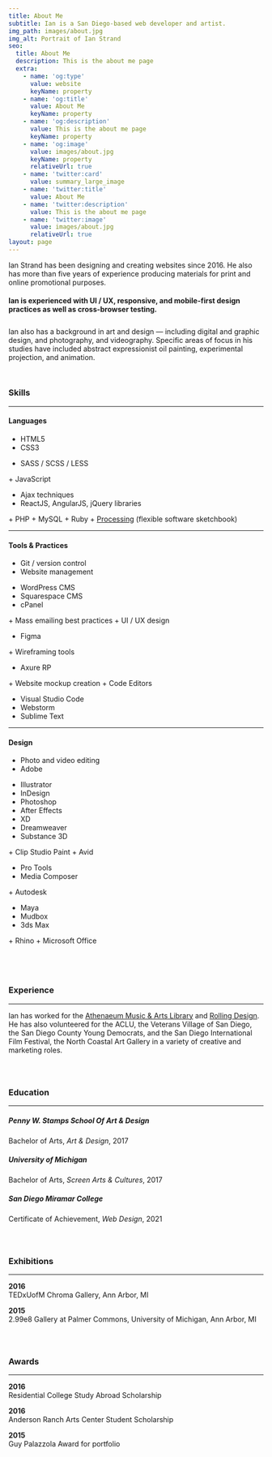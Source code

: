 ```yaml
---
title: About Me
subtitle: Ian is a San Diego-based web developer and artist.
img_path: images/about.jpg
img_alt: Portrait of Ian Strand
seo:
  title: About Me
  description: This is the about me page
  extra:
    - name: 'og:type'
      value: website
      keyName: property
    - name: 'og:title'
      value: About Me
      keyName: property
    - name: 'og:description'
      value: This is the about me page
      keyName: property
    - name: 'og:image'
      value: images/about.jpg
      keyName: property
      relativeUrl: true
    - name: 'twitter:card'
      value: summary_large_image
    - name: 'twitter:title'
      value: About Me
    - name: 'twitter:description'
      value: This is the about me page
    - name: 'twitter:image'
      value: images/about.jpg
      relativeUrl: true
layout: page
---
```


<div style="padding-bottom:0.5em;" markdown='1'>

Ian Strand has been designing and creating websites since 2016. He also has more than five years of experience producing materials for print and online promotional purposes.

#### Ian is experienced with UI / UX, responsive, and mobile-first design practices as well as cross-browser testing. 

<div style="padding-top:0.6em; padding-bottom:1.5em;" markdown='1'>
Ian also has a background in art and design &mdash; including digital and graphic design, and photography, and videography. Specific areas of focus in his studies have included abstract expressionist oil painting, experimental projection, and animation. 
</div>

</div>

### Skills

<hr />

#### Languages

<div class="two-col" markdown='1'>

+ HTML5
+ CSS3
<ul>
  <li>SASS / SCSS / LESS</li>
</ul>
+ JavaScript
  <ul>
    <li>Ajax techniques</li>
    <li>ReactJS, AngularJS, jQuery libraries</li>
  </ul>
+ PHP
+ MySQL
+ Ruby
+ <a href="https://processing.org/" target="_blank">Processing</a> (flexible software sketchbook)

</div>

<hr />

#### Tools & Practices

<div class="two-col" markdown='1'>

+ Git / version control
+ Website management
<ul>
  <li>WordPress CMS</li>
  <li>Squarespace CMS</li>
  <li>cPanel</li>
</ul>
+ Mass emailing best practices
+ UI / UX design
<ul>
  <li>Figma</li>
</ul>
+ Wireframing tools
<ul>
  <li>Axure RP</li>
</ul>
+ Website mockup creation
+ Code Editors
<ul>
  <li>Visual Studio Code</li>
  <li>Webstorm</li>
  <li>Sublime Text</li>
</ul>
</div>

<hr />

#### Design

<div class="two-col" markdown='1'>

+ Photo and video editing
+ Adobe
<ul>
  <li>Illustrator</li>
  <li>InDesign</li>
  <li>Photoshop</li>
  <li>After Effects</li>
  <li>XD</li>
  <li>Dreamweaver</li>
  <li>Substance 3D</li>
</ul>
+ Clip Studio Paint
+ Avid
<ul>
  <li>Pro Tools</li>
  <li>Media Composer</li>
</ul>
+ Autodesk
<ul>
  <li>Maya</li>
  <li>Mudbox</li>
  <li>3ds Max</li>
</ul>
+ Rhino
+ Microsoft Office

</div>

<div style="padding-top:4em;" markdown='1'>

### Experience

<hr />

Ian has worked for the <a href="https://www.ljathenaeum.org/" target="_blank">Athenaeum Music & Arts Library</a> and <a href="https://www.facebook.com/Rollingifts/" target="_blank">Rolling Design</a>. He has also volunteered for the ACLU, the Veterans Village of San Diego, the San Diego County Young Democrats, and the San Diego International Film Festival, the North Coastal Art Gallery in a variety of creative and marketing roles.

</div>

<div style="padding-top:2em;" markdown='1'>

### Education

<hr />

##### Penny W. Stamps School Of Art & Design
Bachelor of Arts, *Art & Design*, 2017

<!--
+ Portfolio included specialties in oil painting, photography, digital animation, and experimental cinematography / projection. 
+ Participated in the Michigan International Internship and Service Program.
+ Completed photography coursework at the SACI College of Art & Design in Venice, Italy -->

##### University of Michigan
Bachelor of Arts, *Screen Arts & Cultures*, 2017

<!--
+ Enrolled in the Residential College Program and completed four years of French and Francophone studies. 
+ Other areas of study included Anthropology and Computer Science. -->

##### San Diego Miramar College
Certificate of Achievement, *Web Design*, 2021

<!--
+ Topics have covered usability, accessibility, and design principles. -->

</div>

<div style="padding-top:2em;" markdown='1'>

### Exhibitions

<hr />

**2016** <br/>
TEDxUofM Chroma Gallery, Ann Arbor, MI 

**2015** <br/>
2.99e8 Gallery at Palmer Commons, University of Michigan, Ann Arbor, MI

</div>

<div style="padding-top:2em;" markdown='1'>

### Awards

<hr />

**2016** <br/>
Residential College Study Abroad Scholarship

**2016** <br/>
Anderson Ranch Arts Center Student Scholarship

**2015** <br/>
Guy Palazzola Award for portfolio

</div>